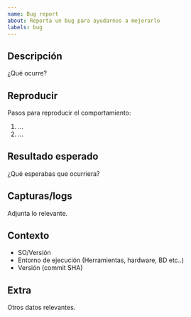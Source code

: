 ```yaml
---
name: Bug report
about: Reporta un bug para ayudarnos a mejorarlo
labels: bug
---
```


## Descripción
¿Qué ocurre?

## Reproducir
Pasos para reproducir el comportamiento:
1. ...
2. ...

## Resultado esperado
¿Qué esperabas que ocurriera?

## Capturas/logs
Adjunta lo relevante.

## Contexto
- SO/Versión
- Entorno de ejecución (Herramientas, hardware, BD etc..)
- Versión (commit SHA)

## Extra
Otros datos relevantes.
